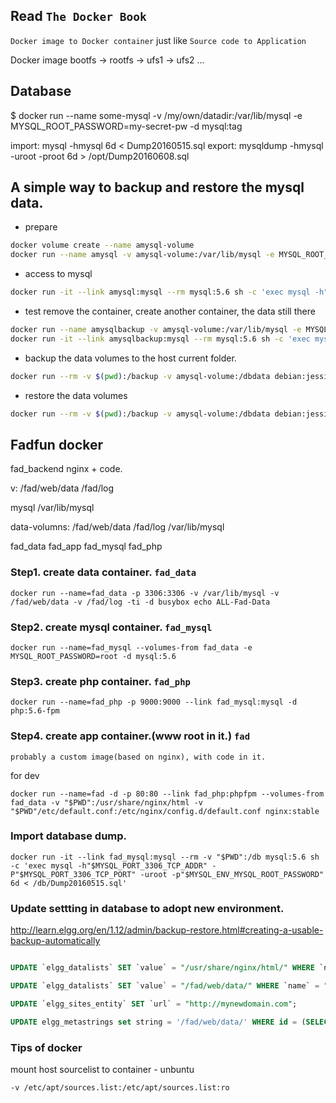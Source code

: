 ## Read `The Docker Book`
`Docker image to Docker container` just like `Source code to Application`

Docker image
bootfs -> rootfs -> ufs1 -> ufs2 ...

## Database 
$ docker run --name some-mysql -v /my/own/datadir:/var/lib/mysql -e MYSQL_ROOT_PASSWORD=my-secret-pw -d mysql:tag

import: mysql -hmysql 6d < Dump20160515.sql
export: mysqldump -hmysql -uroot -proot 6d > /opt/Dump20160608.sql

## A simple way to backup and restore the mysql data.

 - prepare
``` bash
docker volume create --name amysql-volume
docker run --name amysql -v amysql-volume:/var/lib/mysql -e MYSQL_ROOT_PASSWORD=root -d mysql:5.6
```

 - access to mysql
``` bash
docker run -it --link amysql:mysql --rm mysql:5.6 sh -c 'exec mysql -h"$MYSQL_PORT_3306_TCP_ADDR" -P"$MYSQL_PORT_3306_TCP_PORT" -uroot -p"$MYSQL_ENV_MYSQL_ROOT_PASSWORD"'
```
- test remove the container, create another container, the data still there
``` bash
docker run --name amysqlbackup -v amysql-volume:/var/lib/mysql -e MYSQL_ROOT_PASSWORD=root -d mysql:5.6
docker run -it --link amysqlbackup:mysql --rm mysql:5.6 sh -c 'exec mysql -h"$MYSQL_PORT_3306_TCP_ADDR" -P"$MYSQL_PORT_3306_TCP_PORT" -uroot -p"$MYSQL_ENV_MYSQL_ROOT_PASSWORD"'
```

- backup the data volumes to the host current folder.
``` bash
docker run --rm -v $(pwd):/backup -v amysql-volume:/dbdata debian:jessie tar cvf /backup/backup.tar /dbdata
```
- restore the data volumes
``` bash
docker run --rm -v $(pwd):/backup -v amysql-volume:/dbdata debian:jessie bash -c "cd /dbdata && tar xvf /backup/backup.tar --strip 1"
```

## Fadfun docker
fad_backend
   nginx + code.
   
   v: /fad/web/data
      /fad/log
      
mysql
   /var/lib/mysql

data-volumns:
   /fad/web/data
   /fad/log
   /var/lib/mysql
   
fad_data
fad_app
fad_mysql
fad_php

### Step1. create data container. `fad_data`
```
docker run --name=fad_data -p 3306:3306 -v /var/lib/mysql -v /fad/web/data -v /fad/log -ti -d busybox echo ALL-Fad-Data
```
### Step2. create mysql container. `fad_mysql`
```
docker run --name=fad_mysql --volumes-from fad_data -e MYSQL_ROOT_PASSWORD=root -d mysql:5.6
```
### Step3. create php container. `fad_php`
```
docker run --name=fad_php -p 9000:9000 --link fad_mysql:mysql -d php:5.6-fpm
```

### Step4. create app container.(www root in it.)  `fad`
```
probably a custom image(based on nginx), with code in it.
```
for dev
```
docker run --name=fad -d -p 80:80 --link fad_php:phpfpm --volumes-from fad_data -v "$PWD":/usr/share/nginx/html -v "$PWD"/etc/default.conf:/etc/nginx/config.d/default.conf nginx:stable
```



### Import database dump.
```
docker run -it --link fad_mysql:mysql --rm -v "$PWD":/db mysql:5.6 sh -c 'exec mysql -h"$MYSQL_PORT_3306_TCP_ADDR" -P"$MYSQL_PORT_3306_TCP_PORT" -uroot -p"$MYSQL_ENV_MYSQL_ROOT_PASSWORD" 6d < /db/Dump20160515.sql'
```

### Update settting in database to adopt new environment.

http://learn.elgg.org/en/1.12/admin/backup-restore.html#creating-a-usable-backup-automatically
``` sql

UPDATE `elgg_datalists` SET `value` = "/usr/share/nginx/html/" WHERE `name` = "path";

UPDATE `elgg_datalists` SET `value` = "/fad/web/data/" WHERE `name` = "dataroot";

UPDATE `elgg_sites_entity` SET `url` = "http://mynewdomain.com";

UPDATE elgg_metastrings set string = '/fad/web/data/' WHERE id = (SELECT value_id from elgg_metadata where name_id = (SELECT * FROM (SELECT id FROM elgg_metastrings WHERE string = 'filestore::dir_root') as ms2) LIMIT 1);

```


### Tips of docker
mount host sourcelist to container - unbuntu
```
-v /etc/apt/sources.list:/etc/apt/sources.list:ro
```
